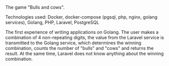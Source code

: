 The game "Bulls and cows".

Technologies used: Docker, docker-compose (pgsql, php, nginx, golang services), Golang, PHP, Laravel, PostgreSQL

The first experience of writing applications on Golang. The user makes a combination of 4 non-repeating digits, the value from the Laravel service is transmitted to the Golang service, which determines the winning combination, counts the number of "bulls" and "cows" and returns the result. At the same time, Laravel does not know anything about the winning combination.
